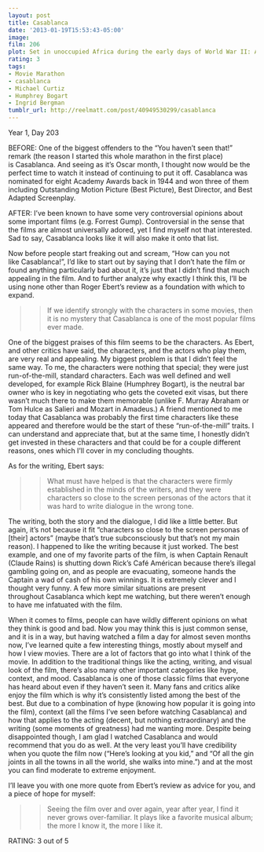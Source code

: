 ```yaml
---
layout: post
title: Casablanca
date: '2013-01-19T15:53:43-05:00'
image: 
film: 206
plot: Set in unoccupied Africa during the early days of World War II: An American expatriate meets a former lover, with unforeseen complications.
rating: 3
tags:
- Movie Marathon
- casablanca
- Michael Curtiz
- Humphrey Bogart
- Ingrid Bergman
tumblr_url: http://reelmatt.com/post/40949530299/casablanca
---
```


Year 1, Day 203

BEFORE: One of the biggest offenders to the “You haven’t seen that!” remark (the reason I started this whole marathon in the first place) is Casablanca. And seeing as it’s Oscar month, I thought now would be the perfect time to watch it instead of continuing to put it off. Casablanca was nominated for eight Academy Awards back in 1944 and won three of them including Outstanding Motion Picture (Best Picture), Best Director, and Best Adapted Screenplay.

AFTER: I’ve been known to have some very controversial opinions about some important films (e.g. Forrest Gump). Controversial in the sense that the films are almost universally adored, yet I find myself not that interested. Sad to say, Casablanca looks like it will also make it onto that list.

Now before people start freaking out and scream, “How can you not like Casablanca!”, I’d like to start out by saying that I don’t hate the film or found anything particularly bad about it, it’s just that I didn’t find that much appealing in the film. And to further analyze why exactly I think this, I’ll be using none other than Roger Ebert’s review as a foundation with which to expand.

>>If we identify strongly with the characters in some movies, then it is no mystery that Casablanca is one of the most popular films ever made.

One of the biggest praises of this film seems to be the characters. As Ebert, and other critics have said, the characters, and the actors who play them, are very real and appealing. My biggest problem is that I didn’t feel the same way. To me, the characters were nothing that special; they were just run-of-the-mill, standard characters. Each was well defined and well developed, for example Rick Blaine (Humphrey Bogart), is the neutral bar owner who is key in negotiating who gets the coveted exit visas, but there wasn’t much there to make them memorable (unlike F. Murray Abraham or Tom Hulce as Salieri and Mozart in Amadeus.) A friend mentioned to me today that Casablanca was probably the first time characters like these appeared and therefore would be the start of these “run-of-the-mill” traits. I can understand and appreciate that, but at the same time, I honestly didn’t get invested in these characters and that could be for a couple different reasons, ones which I’ll cover in my concluding thoughts.

As for the writing, Ebert says:

>>What must have helped is that the characters were firmly established in the minds of the writers, and they were characters so close to the screen personas of the actors that it was hard to write dialogue in the wrong tone.

The writing, both the story and the dialogue, I did like a little better. But again, it’s not because it fit “characters so close to the screen personas of [their] actors” (maybe that’s true subconsciously but that’s not my main reason). I happened to like the writing because it just worked. The best example, and one of my favorite parts of the film, is when Captain Renault (Claude Rains) is shutting down Rick’s Café Américan because there’s illegal gambling going on, and as people are evacuating, someone hands the Captain a wad of cash of his own winnings. It is extremely clever and I thought very funny. A few more similar situations are present throughout Casablanca which kept me watching, but there weren’t enough to have me infatuated with the film.

When it comes to films, people can have wildly different opinions on what they think is good and bad. Now you may think this is just common sense, and it is in a way, but having watched a film a day for almost seven months now, I’ve learned quite a few interesting things, mostly about myself and how I view movies. There are a lot of factors that go into what I think of the movie. In addition to the traditional things like the acting, writing, and visual look of the film, there’s also many other important categories like hype, context, and mood. Casablanca is one of those classic films that everyone has heard about even if they haven’t seen it. Many fans and critics alike enjoy the film which is why it’s consistently listed among the best of the best. But due to a combination of hype (knowing how popular it is going into the film), context (all the films I’ve seen before watching Casablanca) and how that applies to the acting (decent, but nothing extraordinary) and the writing (some moments of greatness) had me wanting more. Despite being disappointed though, I am glad I watched Casablanca and would recommend that you do as well. At the very least you’ll have credibility when you quote the film now (“Here’s looking at you kid,” and “Of all the gin joints in all the towns in all the world, she walks into mine.”) and at the most you can find moderate to extreme enjoyment.

I’ll leave you with one more quote from Ebert’s review as advice for you, and a piece of hope for myself:

>>Seeing the film over and over again, year after year, I find it never grows over-familiar. It plays like a favorite musical album; the more I know it, the more I like it.

RATING: 3 out of 5
